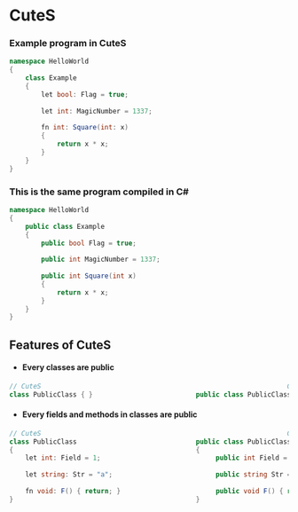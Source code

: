 # CuteS 

### Example program in CuteS
```C#
namespace HelloWorld
{
    class Example
    {
        let bool: Flag = true;
        
        let int: MagicNumber = 1337;
        
        fn int: Square(int: x)
        {
            return x * x;
        }    
    }
}
```

### This is the same program compiled in C#
```C#
namespace HelloWorld
{
    public class Example
    {
        public bool Flag = true;
        
        public int MagicNumber = 1337;
    
        public int Square(int x)
        {
            return x * x;
        }
    }
}
```

## Features of CuteS
- #### Every classes are public 
```C#
// CuteS                                                              C# \\
class PublicClass { }                          public class PublicClass { } 
```

- #### Every fields and methods in classes are public
```C#
// CuteS                                                              C# \\
class PublicClass                              public class PublicClass
{                                              {
    let int: Field = 1;                             public int Field = 1;
    
    let string: Str = "a";                          public string Str = "a";
    
    fn void: F() { return; }                        public void F() { return; }
}                                              }
```
